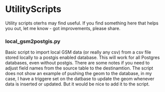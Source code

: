 # UtilityScripts
Utility scripts oterhs may find useful. If you find something here that helps you out, let me know - got improvements, please share.

### local_gsm2postgis.py
Basic script to import local GSM data (or really any csv) from a csv file stored locally to a postgis enabled database. This will work for all Postgres databases, even without postgis. There are some notes if you need to adjust field names from the source table to the destinamtion.
The script does not show an example of pushing the geom to the database, in my case, I have a triggere set on the datbase to update the geom whenever data is inserted or updated. But it would be nice to add it to the script. 
